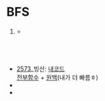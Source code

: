 # BFS
1. ⭐

<br><br>

- [2573](https://www.acmicpc.net/problem/2573)_빙산: [내코드](https://github.com/Jinsun-Lee/Algorithm-template/blob/master/D4_BFS/2573_fast.cpp)  
[전부함수](https://github.com/Jinsun-Lee/Algorithm-template/blob/master/D4_BFS/2573_func.cpp) + [원백](https://www.acmicpc.net/submit/2573/98309571)(내가 더 빠름ㅎ)
- 
- 
